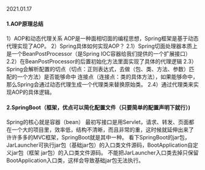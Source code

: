 2021.01.17
#### 1.AOP原理总结
   1）AOP和动态代理关系
    AOP是一种面相切面的编程思想，Spring框架是基于动态代理实现了AOP。
   2）Spring具体如何实现AOP？
    2.1）Spring切面处理器本质上是一个BeanPostProcessor（是Spring IOC容器给我们提供的一个扩展接口）
    2.2）在BeanPostProcessor的后置初始化方法里面实现了具体的代理逻辑
    2.3）Spring会解析配置的切点（切点：正则表达式，去做（包、类、方法、参数）匹配的一个方法）是否能够命中
        连接点（连接点：类的具体方法），如果能够命中，那么Spring会通过动态代理生成一个代理类来替换原始类。
    2.4）通过代理类来实现AOP的具体逻辑。
#### 2.SpringBoot（框架，优点可以简化配置文件（只要简单的配置声明下就行）)
   Spring的核心就是容器（bean）
   最初写接口是用Servlet，请求、转发、页面都在一个大的项目里，效率低，结构不清晰，而且非常的重，这时候就延伸出来了
   许许多多的MVC框架，SpringBoot就是其中一种。
   看下SpringBoot的jar包，JarLauncher可执行jar包（基础jar包）的入口类文件源码，BootApplication自定义jar包（框架
   jar包）的入口类文件源码。 不能把JarLauncher入口类去掉只保留BootApplication入口类，这样会导致基础jar包无法执行。       